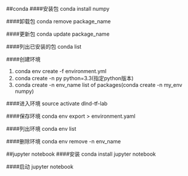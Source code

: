 ##conda
####安装包
conda install numpy

####卸载包
conda remove package_name

####更新包
conda update package_name

####列出已安装的包
conda list

####创建环境
1. conda env create -f environment.yml
2. conda create -n py python=3.3(指定python版本)
3. conda create -n env_name list of packages(conda create -n my_env numpy)

####进入环境
source activate dlnd-tf-lab

####保存环境
conda env export > environment.yaml

####列出环境
conda env list

####删除环境
conda env remove -n env_name

##jupyter notebook
####安装
conda install jupyter notebook

####启动
jupyter notebook

